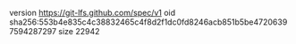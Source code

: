 version https://git-lfs.github.com/spec/v1
oid sha256:553b4e835c4c38832465c4f8d2f1dc0fd8246acb851b5be47206397594287297
size 22942
